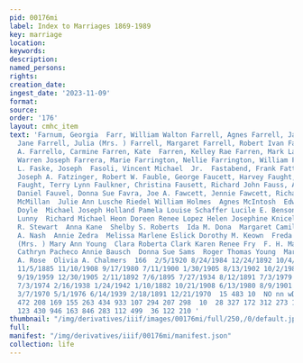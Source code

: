 ```yaml
---
pid: 00176mi
label: Index to Marriages 1869-1989
key: marriage
location: 
keywords: 
description: 
named_persons: 
rights: 
creation_date: 
ingest_date: '2023-11-09'
format: 
source: 
order: '176'
layout: cmhc_item
text: 'Farnum, Georgia  Farr, William Walton Farrell, Agnes Farrell, James Jay Farrell,
  Jane Farrell, Julia (Mrs. ) Farrell, Margaret Farrell, Robert Ivan Farrell, Thomas
  A. Farrello, Carmine Farren, Kate  Farren, Kelley Rae Farren, Mark Lawrence Farren,
  Warren Joseph Farrera, Marie Farrington, Nellie Farrington, William Farris, Lucille
  L. Faske, Joseph  Fasoli, Vincent Michael  Jr.  Fastabend, Frank Fattor, John  Fattor,
  Joseph A. Fatzinger, Robert W. Fauble, George Faucett, Harvey Faught, Frank Arthur
  Faught, Terry Lynn Faulkner, Christina Fausett, Richard John Fauss, August Fauvel,
  Daniel Fauvel, Donna Sue Favra, Joe A. Fawcett, Jennie Fawcett, Richard W.  Alex
  McMillan  Julie Ann Lusche Riedel William Holmes  Agnes McIntosh  Edwin Frutchey  James
  Doyle  Michael Joseph Holland Pamela Louise Schaffer Lucile E. Benson Terresa Capra  Peter
  Lunny  Richard Michael Heon Doreen Renee Lopez Helen Josephine Knicely Tony Pasageli  Charles
  R. Stewart  Anna Kane  Shelby S. Roberts  Ida M. Dona  Margaret Camille Caouette  Sarah
  A. Nash  Annie Zedra  Melissa Marlene Eslick Dorothy M. Keown  Freda M. Skinner
  (Mrs. ) Mary Ann Young  Clara Roberta Clark Karen Renee Fry  F. H. Mathias  Phyllis
  Cathryn Pacheco Annie Bausch  Donna Sue Sams  Roger Thomas Young  Mary 0. Noel  F.
  A. Rose  Olivia A. Chalmers  166  2/5/1920 8/24/1984 12/24/1892 10/4/1883 6/19/1901
  11/5/1885 11/10/1908 9/17/1980 7/11/1900 1/30/1905 8/13/1902 10/2/1982 9/12/1987
  9/19/1959 12/30/1905 2/11/1892 7/6/1895 7/27/1934 8/12/1891 7/3/1979  5/3/1888 2/24/1900
  7/3/1974 2/16/1938 1/24/1942 1/10/1882 10/21/1908 6/13/1980 8/9/1901 7/28/1979 9/14/1904
  3/7/1970 5/1/1976 6/14/1939 2/18/1891 12/21/1970  15 483 10  NO nn wD ~™  14  14  14  13  14  13  108
  472 208 169 155 263 434 933 107 294 207 298  10  28 327 172 312 273 153 829  314  74
  123 430 946 163 846 283 112 499  36 122 210 '
thumbnail: "/img/derivatives/iiif/images/00176mi/full/250,/0/default.jpg"
full: 
manifest: "/img/derivatives/iiif/00176mi/manifest.json"
collection: life
---
```

